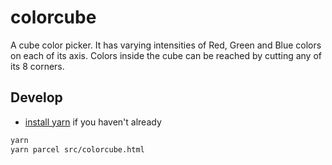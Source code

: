 # colorcube

A cube color picker. It has varying intensities of Red, Green and Blue colors on each of its axis. Colors inside the cube can be reached by cutting any of its 8 corners.

## Develop

- [install yarn](https://classic.yarnpkg.com/en/docs/install/) if you haven't already

```sh
yarn
yarn parcel src/colorcube.html
```
